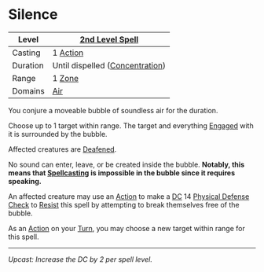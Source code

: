 # Silence

| Level    | [2nd Level Spell](2nd%20Level%20Spells.md)                            |
| -------- | --------------------------------------------------------------------- |
| Casting  | 1 [Action](../../../../Game%20Procedures/Core%20Procedures/Action.md) |
| Duration | Until dispelled ([Concentration](../../Concentration.md))             |
| Range    | 1 [Zone](../../../../Game%20Procedures/Core%20Procedures/Zone.md)     |
| Domains  | [Air](../../Spell%20Domains/Air.md)                                   |

You conjure a moveable bubble of soundless air for the duration.

Choose up to 1 target within range. The target and everything [Engaged](../../../../Game%20Procedures/Conditions/Engaged.md) with it is surrounded by the bubble.

Affected creatures are [Deafened](../../../../Game%20Procedures/Conditions/Deafened.md).

No sound can enter, leave, or be created inside the bubble. **Notably, this means that [Spellcasting](../../../Spellcasting/Spellcasting.md) is impossible in the bubble since it requires speaking.**

An affected creature may use an [Action](../../../../Game%20Procedures/Core%20Procedures/Action.md) to make a [DC](../../../../Game%20Procedures/Core%20Procedures/DC.md) 14 [Physical Defense](../../../../Player%20Characters/Derived%20Statistics/Physical%20Defense.md) [Check](../../../../Game%20Procedures/Core%20Procedures/Check.md) to [Resist](../../Resist.md) this spell by attempting to break themselves free of the bubble.

As an [Action](../../../../Game%20Procedures/Core%20Procedures/Action.md) on your [Turn](../../../../Game%20Procedures/Core%20Procedures/Turn.md), you may choose a new target within range for this spell.

---
*Upcast: Increase the DC by 2 per spell level.*
